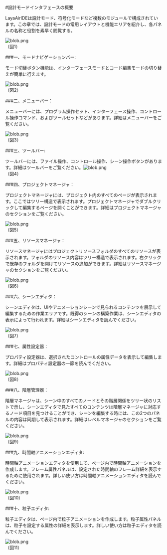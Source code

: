 #設計モードインタフェースの概要

LayaAirIDEは設計モード、符号化モードなど複数のモジュールで構成されています。この章では、設計モードの常用レイアウトと機能エリアを紹介し、各パネルの名称と役割を素早く閲覧する。

​![blob.png](img/1.png)<br/>
（図1）



###一、モードナビゲーションバー:

モード切替ボタン機能は、インターフェースモードとコード編集モードの切り替えが簡単に行えます。

​![blob.png](img/2.png)<br/>
（図2）



###二、メニューバー：

メニューバーには、プログラム操作セット、インターフェース操作、コントロール操作コマンド、およびツールセットなどがあります。詳細はメニューバーをご覧ください。

​![blob.png](img/3.png)<br/>
（図3）



 



###三、ツールバー:

ツールバーには、ファイル操作、コントロール操作、シーン操作ボタンがあります。詳細はツールバーをご覧ください。
​![blob.png](img/4.png)<br/>
（図4）



###四、プロジェクトマネージャ：

プロジェクトマネージャには、プロジェクト内のすべてのページが表示されます。ここではツリー構造で表示されます。プロジェクトマネージャでダブルクリックして編集するページを開くことができます。詳細はプロジェクトマネージャのセクションをご覧ください。

​![blob.png](img/5.png)<br/>
（図5）



 



###五、リソースマネージャ：

リソースマネージャにはプロジェクトリソースフォルダのすべてのリソースが表示されます。フォルダのリソース内容はツリー構造で表示されます。右クリックで既存のフォルダを開けてリソースの追加ができます。詳細はリソースマネージャのセクションをご覧ください。

​![blob.png](img/6.png)<br/>
（図6）



 



###六、シーンエディタ：

シーンエディタは、UIやアニメーションシーンで見られるコンテンツを展示して編集するための作業エリアです。既得のシーンの構築作業は、シーンエディタの表示によって行われます。詳細はシーンエディタを読んでください。

​![blob.png](img/7.png)<br/>
（図7）



 



###七、属性設定器：

プロパティ設定器は、選択されたコントロールの属性データを表示して編集します。詳細はプロパティ設定器の一節を読んでください。

​![blob.png](img/8.png)<br/>
（図8）



  



###八、階層管理器：

階層マネージャは、シーン中のすべてのノードとその階層関係をツリー状のリストで示し、シーンエディタで見たすべてのコンテンツは階層マネージャに対応するノード項目を見つけることができ、シーンを編集する時には、この2つのパネルの内容は同期して表示されます。詳細はレベルマネージャのセクションをご覧ください。

​![blob.png](img/9.png)<br/>
（図9）



###九、時間軸アニメーションエディタ:

時間軸アニメーションエディタを使用して、ページ内で時間軸アニメーションを作成します。フレーム属性パネルは、設定された時間軸のフレーム詳細を表示するために使用されます。詳しい使い方は時間軸アニメーションエディタを読んでください。

​![blob.png](img/10.png)<br/>
（図10）



###十、粒子エディタ:

粒子エディタは、ページ内で粒子アニメーションを作成します。粒子属性パネルは、粒子を設定する属性の詳細を表示します。詳しい使い方は粒子エディタを読んでください。

​![blob.png](img/11.gif)<br/>
（図11）